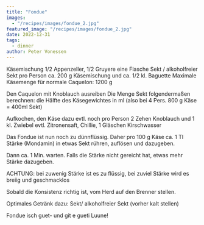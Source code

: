 ```yaml
---
title: "Fondue"
images:
  - "/recipes/images/fondue_2.jpg"
featured_image: "/recipes/images/fondue_2.jpg"
date: 2022-12-31
tags:
  - dinner
author: Peter Vonessen
---
```


Käsemischung 1/2 Appenzeller, 1/2 Gruyere eine Flasche Sekt / alkoholfreier Sekt pro Person ca. 200 g Käsemischung und ca. 1/2 kl. Baguette Maximale Käsemenge für normale Caquelon: 1200 g

Den Caquelon mit Knoblauch ausreiben Die Menge Sekt folgendermaßen berechnen: die Hälfte des
Käsegewichtes in ml (also bei 4 Pers. 800 g Käse = 400ml Sekt)

Aufkochen, den Käse dazu evtl. noch pro Person 2 Zehen Knoblauch und 1 kl. Zwiebel evtl.
Zitronensaft, Chillie, 1 Gläschen Kirschwasser

Das Fondue ist nun noch zu dünnflüssig. Daher pro 100 g Käse ca. 1 TI Stärke (Mondamin) in etwas
Sekt rühren, auflösen und dazugeben.

Dann ca. 1 Min. warten. Falls die Stärke nicht gereicht hat, etwas mehr Stärke dazugeben.

ACHTUNG: bei zuwenig Stärke ist es zu flüssig, bei zuviel Stärke wird es breiig und geschmacklos

Sobald die Konsistenz richtig ist, vom Herd auf den Brenner stellen.

Optimales Getränk dazu: Sekt/ alkoholfreier Sekt (vorher kalt stellen)

Fondue isch guet- und git e gueti Luune!
